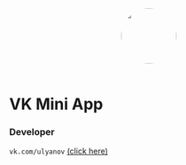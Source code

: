 <div align="center">
    <a href="https://vk.com/avocado">
        <img style="border-radius: 50%;" width="100" height="100" src="https://i.ibb.co/gZ4Bzbf/2-WAuv-AMIf-Rc.jpg">
    </a>
<br>
<br>

</div>

# VK Mini App

### Developer

`vk.com/ulyanov` <a href="https://vk.com/ulyanov">(click here)</a>